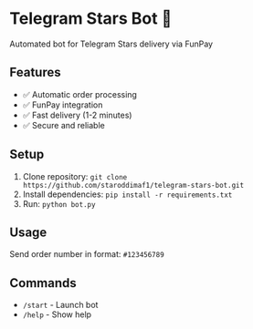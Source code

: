 # Telegram Stars Bot 🤖

Automated bot for Telegram Stars delivery via FunPay

## Features
- ✅ Automatic order processing
- ✅ FunPay integration  
- ✅ Fast delivery (1-2 minutes)
- ✅ Secure and reliable

## Setup
1. Clone repository: `git clone https://github.com/staroddimaf1/telegram-stars-bot.git`
2. Install dependencies: `pip install -r requirements.txt`
3. Run: `python bot.py`

## Usage
Send order number in format: `#123456789`

## Commands
- `/start` - Launch bot
- `/help` - Show help

